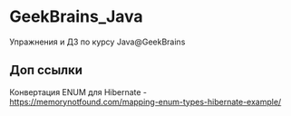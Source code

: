 # GeekBrains_Java
Упражнения и ДЗ по курсу Java@GeekBrains

## Доп ссылки

Конвертация ENUM для Hibernate - https://memorynotfound.com/mapping-enum-types-hibernate-example/